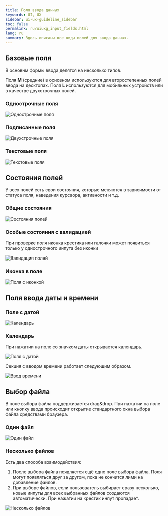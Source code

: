 ```yaml
---
title: Поля ввода данных
keywords: UI, UX
sidebar: ui-ux-guideline_sidebar
toc: false
permalink: ru/uiuxg_input_fields.html
lang: ru
summary: Здесь описаны все виды полей для ввода данных.
---
```


## Базовые поля

В основнм формы ввода делятся на несколько типов.

Поля **M** (средние) в основном используются для второстепенных полей ввода на десктопах. Поля **L** используются для мобильных устройств или в качестве двухстрочных полей.

### Однострочные поля

![Однострочные поля](../../../images/pages/guides/ui-ux-guideline/uiuxg_input_fields/1.png)

### Подписанные поля

![Двухстрочные поля](../../../images/pages/guides/ui-ux-guideline/uiuxg_input_fields/2.png)

### Текстовые поля

![Текстовые поля](../../../images/pages/guides/ui-ux-guideline/uiuxg_input_fields/3.png)

## Состояния полей

У всех полей есть свои состояния, которые меняются в зависимости от статуса поля, наведения курсаора, активности и т.д.

### Общие состояния

![Состояния полей](../../../images/pages/guides/ui-ux-guideline/uiuxg_input_fields/4.png)

### Особые состояния с валидацией

При проверке поля иконка крестика или галочки может появиться только у однострочного инпута без иконки

![Валидация полей](../../../images/pages/guides/ui-ux-guideline/uiuxg_input_fields/5.png)

### Иконка в поле

![Поля с иконкой](../../../images/pages/guides/ui-ux-guideline/uiuxg_input_fields/6.png)

## Поля ввода даты и времени

### Поле с датой

![Календарь](../../../images/pages/guides/ui-ux-guideline/uiuxg_input_fields/9.png)

### Календарь

При нажатии на поле со значком даты открывается календарь.

![Поля с датой](../../../images/pages/guides/ui-ux-guideline/uiuxg_input_fields/7.png)

Секция с вводом времени работает следующим образом.

![Ввод времени](../../../images/pages/guides/ui-ux-guideline/uiuxg_input_fields/8.png)

## Выбор файла

В поле выбора файла поддерживается drag&drop. При нажатии на поле или кнопку ввода происходит открытие стандартного окна выбора файла средствами браузера.

### Один файл

![Один файл](../../../images/pages/guides/ui-ux-guideline/uiuxg_input_fields/10.png)

### Несколько файлов

Есть два способа взаимодействия:

1. После выбора файла появляется ещё одно поле выбора файла. Поля могут появляться друг за другом, пока не кончится лими на добавление файлов.
2. При выборе файлов, если пользователь выбирает сразу несколько, новые инпуты для всех выбранных файлов создаются автоматически. При нажатии на крестик инпут пропадает.

![Несколько файлов](../../../images/pages/guides/ui-ux-guideline/uiuxg_input_fields/11.png)
